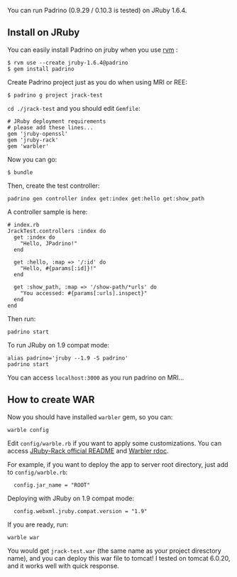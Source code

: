 You can run Padrino (0.9.29 / 0.10.3 is tested) on JRuby 1.6.4.



## Install on JRuby

You can easily install Padrino on jruby when you use [rvm](https://rvm.beginrescueend.com/) :

    $ rvm use --create jruby-1.6.4@padrino
    $ gem install padrino

Create Padrino project just as you do when using MRI or REE:

    $ padrino g project jrack-test

`cd ./jrack-test` and you should edit `Gemfile`:

    # JRuby deployment requirements
    # please add these lines...
    gem 'jruby-openssl'
    gem 'jruby-rack'
    gem 'warbler'

Now you can go:

    $ bundle

Then, create the test controller:

    padrino gen controller index get:index get:hello get:show_path

A controller sample is here:

    # index.rb
    JrackTest.controllers :index do
      get :index do
        "Hello, JPadrino!"
      end

      get :hello, :map => '/:id' do
        "Hello, #{params[:id]}!"
      end

      get :show_path, :map => '/show-path/*urls' do
        "You accessed: #{params[:urls].inspect}"
      end
    end

Then run:

    padrino start

To run JRuby on 1.9 compat mode:

    alias padrino='jruby --1.9 -S padrino'
    padrino start

You can access `localhost:3000` as you run padrino on MRI…



## How to create WAR

Now you should have installed `warbler` gem, so you can:

    warble config

Edit `config/warble.rb` if you want to apply some customizations. You can access [JRuby-Rack official README](https://github.com/nicksieger/jruby-rack/#readme) and [Warbler rdoc](http://caldersphere.rubyforge.org/warbler/).

For example, if you want to deploy the app to server root directory, just add to `config/warble.rb`:

      config.jar_name = "ROOT"

Deploying with JRuby on 1.9 compat mode:

      config.webxml.jruby.compat.version = "1.9"

If you are ready, run:

    warble war

You would get `jrack-test.war` (the same name as your project diresctory name), and you can deploy this war file to tomcat! I tested on tomcat 6.0.20, and it works well with quick response.
